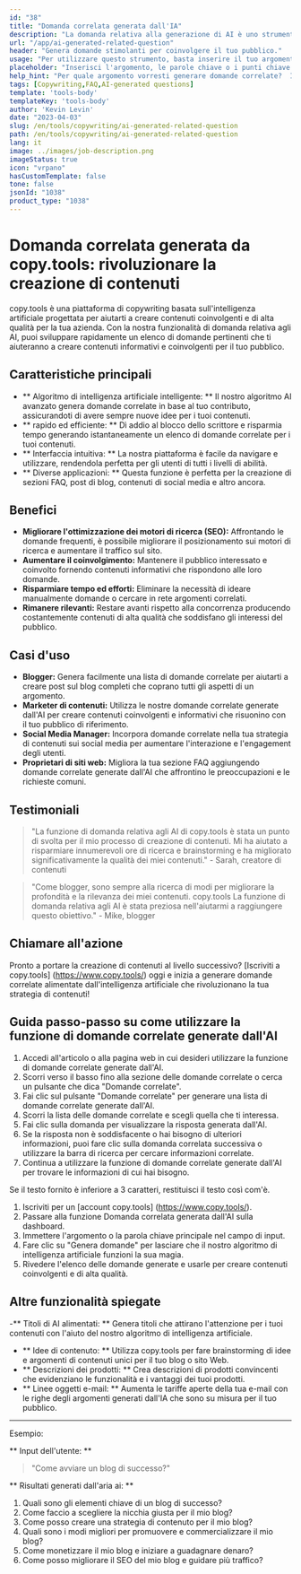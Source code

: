 ```yaml
---
id: "38"
title: "Domanda correlata generata dall'IA"
description: "La domanda relativa alla generazione di AI è uno strumento che utilizza l'intelligenza artificiale per creare domande automaticamente pertinenti e coinvolgenti basate su un determinato argomento o parole chiave.  Questo strumento è perfetto per generare sezioni FAQ, forum di discussione, contenuti sui social media e altro, assicurandoti di affrontare le preoccupazioni più importanti del tuo pubblico di destinazione."
url: "/app/ai-generated-related-question"
header: "Genera domande stimolanti per coinvolgere il tuo pubblico."
usage: "Per utilizzare questo strumento, basta inserire il tuo argomento desiderato, le parole chiave o i punti chiave. La nostra intelligenza artificiale genererà quindi un insieme di domande ben strutturate, pertinenti e coinvolgenti in base al tuo input. Se la lunghezza del testo inserito è inferiore a 3 caratteri, il testo verrà restituito così com'è."
placeholder: "Inserisci l'argomento, le parole chiave o i punti chiave desiderati, ad esempio: \ n \ ntopic: social media marketing \ nkeywords: Facebook, Instagram, Twitter, LinkedIn \ n \ n"
help_hint: "Per quale argomento vorresti generare domande correlate?  Inserisci alcune parole chiave relative all'argomento e creeremo un elenco di domande coinvolgenti in base al tuo input.  Si consiglia di fornire un focus o un aspetto specifico che si desidera che le domande affrontino."
tags: [Copywriting,FAQ,AI-generated questions]
template: 'tools-body'
templateKey: 'tools-body'
author: 'Kevin Levin'
date: "2023-04-03"
slug: /en/tools/copywriting/ai-generated-related-question
path: /en/tools/copywriting/ai-generated-related-question
lang: it
image: ../images/job-description.png
imageStatus: true
icon: "vrpano"
hasCustomTemplate: false
tone: false
jsonId: "1038"
product_type: "1038"
---
```

# Domanda correlata generata da copy.tools: rivoluzionare la creazione di contenuti

copy.tools è una piattaforma di copywriting basata sull'intelligenza artificiale progettata per aiutarti a creare contenuti coinvolgenti e di alta qualità per la tua azienda.  Con la nostra funzionalità di domanda relativa agli AI, puoi sviluppare rapidamente un elenco di domande pertinenti che ti aiuteranno a creare contenuti informativi e coinvolgenti per il tuo pubblico.

## Caratteristiche principali

- ** Algoritmo di intelligenza artificiale intelligente: ** Il nostro algoritmo AI avanzato genera domande correlate in base al tuo contributo, assicurandoti di avere sempre nuove idee per i tuoi contenuti.
 - ** rapido ed efficiente: ** Dì addio al blocco dello scrittore e risparmia tempo generando istantaneamente un elenco di domande correlate per i tuoi contenuti.
 - ** Interfaccia intuitiva: ** La nostra piattaforma è facile da navigare e utilizzare, rendendola perfetta per gli utenti di tutti i livelli di abilità.
 - ** Diverse applicazioni: ** Questa funzione è perfetta per la creazione di sezioni FAQ, post di blog, contenuti di social media e altro ancora.

## Benefici

- **Migliorare l'ottimizzazione dei motori di ricerca (SEO):** Affrontando le domande frequenti, è possibile migliorare il posizionamento sui motori di ricerca e aumentare il traffico sul sito.
- **Aumentare il coinvolgimento:** Mantenere il pubblico interessato e coinvolto fornendo contenuti informativi che rispondono alle loro domande.
- **Risparmiare tempo ed efforti:** Eliminare la necessità di ideare manualmente domande o cercare in rete argomenti correlati.
- **Rimanere rilevanti:** Restare avanti rispetto alla concorrenza producendo costantemente contenuti di alta qualità che soddisfano gli interessi del pubblico.

## Casi d'uso

- **Blogger:** Genera facilmente una lista di domande correlate per aiutarti a creare post sul blog completi che coprano tutti gli aspetti di un argomento.
- **Marketer di contenuti:** Utilizza le nostre domande correlate generate dall'AI per creare contenuti coinvolgenti e informativi che risuonino con il tuo pubblico di riferimento.
- **Social Media Manager:** Incorpora domande correlate nella tua strategia di contenuti sui social media per aumentare l'interazione e l'engagement degli utenti.
- **Proprietari di siti web:** Migliora la tua sezione FAQ aggiungendo domande correlate generate dall'AI che affrontino le preoccupazioni e le richieste comuni.

## Testimoniali

> "La funzione di domanda relativa agli AI di copy.tools è stata un punto di svolta per il mio processo di creazione di contenuti. Mi ha aiutato a risparmiare innumerevoli ore di ricerca e brainstorming e ha migliorato significativamente la qualità dei miei contenuti."  - Sarah, creatore di contenuti

> "Come blogger, sono sempre alla ricerca di modi per migliorare la profondità e la rilevanza dei miei contenuti. copy.tools La funzione di domanda relativa agli AI è stata preziosa nell'aiutarmi a raggiungere questo obiettivo."  - Mike, blogger

## Chiamare all'azione

Pronto a portare la creazione di contenuti al livello successivo?  [Iscriviti a copy.tools] (https://www.copy.tools/) oggi e inizia a generare domande correlate alimentate dall'intelligenza artificiale che rivoluzionano la tua strategia di contenuti!

## Guida passo-passo su come utilizzare la funzione di domande correlate generate dall'AI

1. Accedi all'articolo o alla pagina web in cui desideri utilizzare la funzione di domande correlate generate dall'AI.
2. Scorri verso il basso fino alla sezione delle domande correlate o cerca un pulsante che dica "Domande correlate".
3. Fai clic sul pulsante "Domande correlate" per generare una lista di domande correlate generate dall'AI.
4. Scorri la lista delle domande correlate e scegli quella che ti interessa.
5. Fai clic sulla domanda per visualizzare la risposta generata dall'AI.
6. Se la risposta non è soddisfacente o hai bisogno di ulteriori informazioni, puoi fare clic sulla domanda correlata successiva o utilizzare la barra di ricerca per cercare informazioni correlate.
7. Continua a utilizzare la funzione di domande correlate generate dall'AI per trovare le informazioni di cui hai bisogno. 

Se il testo fornito è inferiore a 3 caratteri, restituisci il testo così com'è.

1. Iscriviti per un [account copy.tools] (https://www.copy.tools/).
 2. Passare alla funzione Domanda correlata generata dall'AI sulla dashboard.
 3. Immettere l'argomento o la parola chiave principale nel campo di input.
 4. Fare clic su "Genera domande" per lasciare che il nostro algoritmo di intelligenza artificiale funzioni la sua magia.
 5. Rivedere l'elenco delle domande generate e usarle per creare contenuti coinvolgenti e di alta qualità.

## Altre funzionalità spiegate

-** Titoli di AI alimentati: ** Genera titoli che attirano l'attenzione per i tuoi contenuti con l'aiuto del nostro algoritmo di intelligenza artificiale.
 - ** Idee di contenuto: ** Utilizza copy.tools per fare brainstorming di idee e argomenti di contenuti unici per il tuo blog o sito Web.
 - ** Descrizioni dei prodotti: ** Crea descrizioni di prodotti convincenti che evidenziano le funzionalità e i vantaggi dei tuoi prodotti.
 - ** Linee oggetti e-mail: ** Aumenta le tariffe aperte della tua e-mail con le righe degli argomenti generati dall'IA che sono su misura per il tuo pubblico.

---

Esempio:

** Input dell'utente: **
 > "Come avviare un blog di successo?"

** Risultati generati dall'aria ai: **
 1. Quali sono gli elementi chiave di un blog di successo?
 2. Come faccio a scegliere la nicchia giusta per il mio blog?
 3. Come posso creare una strategia di contenuto per il mio blog?
 4. Quali sono i modi migliori per promuovere e commercializzare il mio blog?
 5. Come monetizzare il mio blog e iniziare a guadagnare denaro?
 6. Come posso migliorare il SEO del mio blog e guidare più traffico?
